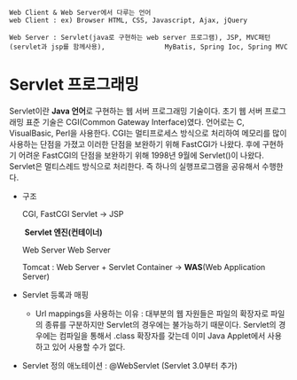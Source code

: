 ```
Web Client & Web Server에서 다루는 언어
web Client : ex) Browser HTML, CSS, Javascript, Ajax, jQuery

Web Server : Servlet(java로 구현하는 web server 프로그램), JSP, MVC패턴(servlet과 jsp를 함께사용), 				MyBatis, Spring Ioc, Spring MVC
```

# Servlet 프로그래밍

Servlet이란 **Java 언어**로 구현하는 웹 서버 프로그래밍 기술이다. 초기 웹 서버 프로그래밍 표준 기술은 CGI(Common Gateway Interface)였다. 언어로는 C, VisualBasic, Perl을 사용한다. CGI는 멀티프로세스 방식으로 처리하여 메모리를 많이 사용하는 단점을 가졌고 이러한 단점을 보완하기 위해 FastCGI가 나왔다. 후에 구현하기 어려운 FastCGI의 단점을 보완하기 위해 1998년 9월에 Servlet()이 나왔다. Servlet은 멀티스레드 방식으로 처리한다. 즉 하나의 실행프로그램을 공유해서 수행한다.

* 구조

  CGI, FastCGI 						Servlet -> JSP

  ​									  **Servlet 엔진(컨테이너)**

   Web Server							Web Server

  Tomcat : Web Server + Servlet Container -> **WAS**(Web Application Server)

  

* Servlet 등록과 매핑

  * Url mappings을 사용하는 이유 : 대부분의 웹 자원들은 파일의 확장자로 파일의 종류를 구분하지만 Servlet의 경우에는 불가능하기 때문이다. Servlet의 경우에는 컴파일을 통해서 .class 확장자를 갖는데 이미 Java Applet에서 사용하고 있어 사용할 수가 없다.

* Servlet 정의 애노테이션 : @WebServlet (Servlet 3.0부터 추가)